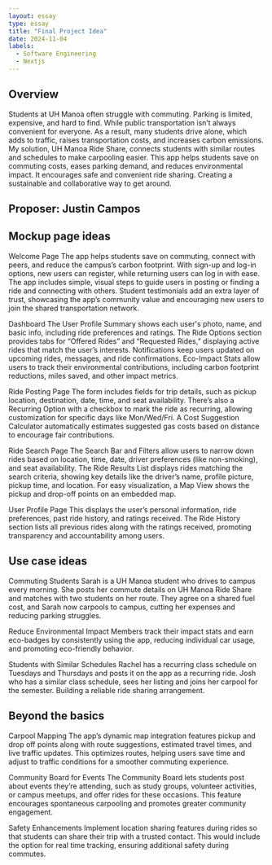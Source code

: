 ```yaml
---
layout: essay
type: essay
title: "Final Project Idea"
date: 2024-11-04
labels:
  - Software Engineering
  - Nextjs
---
```

## Overview
Students at UH Manoa often struggle with commuting. Parking is limited, expensive, and hard to find. While public transportation isn’t always convenient for everyone. As a result, many students drive alone, which adds to traffic, raises transportation costs, and increases carbon emissions.
My solution, UH Manoa Ride Share, connects students with similar routes and schedules to make carpooling easier. This app helps students save on commuting costs, eases parking demand, and reduces environmental impact. It encourages safe and convenient ride sharing. Creating a sustainable and collaborative way to get around.

## Proposer: Justin Campos

## Mockup page ideas
Welcome Page
The app helps students save on commuting, connect with peers, and reduce the campus’s carbon footprint. With sign-up and log-in options, new users can register, while returning users can log in with ease. The app includes simple, visual steps to guide users in posting or finding a ride and connecting with others. Student testimonials add an extra layer of trust, showcasing the app’s community value and encouraging new users to join the shared transportation network.

Dashboard
The User Profile Summary shows each user's photo, name, and basic info, including ride preferences and ratings. The Ride Options section provides tabs for “Offered Rides” and “Requested Rides,” displaying active rides that match the user’s interests. Notifications keep users updated on upcoming rides, messages, and ride confirmations. Eco-Impact Stats allow users to track their environmental contributions, including carbon footprint reductions, miles saved, and other impact metrics.

Ride Posting Page
The form includes fields for trip details, such as pickup location, destination, date, time, and seat availability. There’s also a Recurring Option with a checkbox to mark the ride as recurring, allowing customization for specific days like Mon/Wed/Fri. A Cost Suggestion Calculator automatically estimates suggested gas costs based on distance to encourage fair contributions.

Ride Search Page
The Search Bar and Filters allow users to narrow down rides based on location, time, date, driver preferences (like non-smoking), and seat availability. The Ride Results List displays rides matching the search criteria, showing key details like the driver’s name, profile picture, pickup time, and location. For easy visualization, a Map View shows the pickup and drop-off points on an embedded map.

User Profile Page
This displays the user’s personal information, ride preferences, past ride history, and ratings received. The Ride History section lists all previous rides along with the ratings received, promoting transparency and accountability among users.

## Use case ideas
Commuting Students
Sarah is a UH Manoa student who drives to campus every morning. She posts her commute details on UH Manoa Ride Share and matches with two students on her route. They agree on a shared fuel cost, and Sarah now carpools to campus, cutting her expenses and reducing parking struggles.

Reduce Environmental Impact
Members track their impact stats and earn eco-badges by consistently using the app, reducing individual car usage, and promoting eco-friendly behavior. 

Students with Similar Schedules
Rachel has a recurring class schedule on Tuesdays and Thursdays and posts it on the app as a recurring ride. Josh who has a similar class schedule, sees her listing and joins her carpool for the semester. Building a reliable ride sharing arrangement.

## Beyond the basics
Carpool Mapping
The app’s dynamic map integration features pickup and drop off points along with route suggestions, estimated travel times, and live traffic updates. This optimizes routes, helping users save time and adjust to traffic conditions for a smoother commuting experience.

Community Board for Events
The Community Board lets students post about events they’re attending, such as study groups, volunteer activities, or campus meetups, and offer rides for these occasions. This feature encourages spontaneous carpooling and promotes greater community engagement.

Safety Enhancements
Implement location sharing features during rides so that students can share their trip with a trusted contact. This would include the option for real time tracking, ensuring additional safety during commutes.
